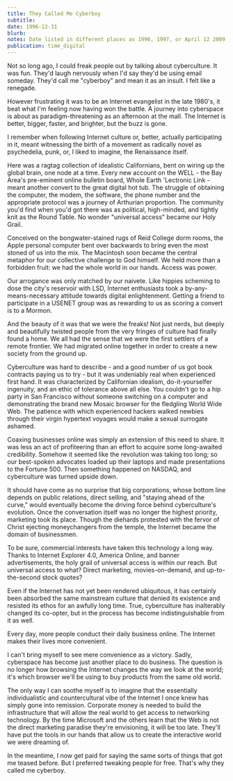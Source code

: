 ```yaml
---
title: They Called Me Cyberboy
subtitle: 
date: 1996-12-31
blurb: 
notes: Date listed in different places as 1996, 1997, or April 12 2009
publication: time_digital
---
```



Not so long ago, I could freak people out by talking about cyberculture. It was fun. They'd laugh nervously when I'd say they'd be using email someday. They'd call me "cyberboy" and mean it as an insult. I felt like a renegade.

However frustrating it was to be an Internet evangelist in the late 1980's, it beat what I'm feeling now having won the battle. A journey into cyberspace is about as paradigm-threatening as an afternoon at the mall. The Internet is better, bigger, faster, and brighter, but the buzz is gone.

I remember when following Internet culture or, better, actually participating in it, meant witnessing the birth of a movement as radically novel as psychedelia, punk, or, I liked to imagine, the Renaissance itself.

Here was a ragtag collection of idealistic Californians, bent on wiring up the global brain, one node at a time. Every new account on the WELL - the Bay Area's pre-eminent online bulletin board, Whole Earth 'Lectronic Link - meant another convert to the great digital hot tub. The struggle of obtaining the computer, the modem, the software, the phone number and the appropriate protocol was a journey of Arthurian proportion. The community you'd find when you'd got there was as political, high-minded, and tightly knit as the Round Table. No wonder "universal access" became our Holy Grail.

Conceived on the bongwater-stained rugs of Reid College dorm rooms, the Apple personal computer bent over backwards to bring even the most stoned of us into the mix. The Macintosh soon became the central metaphor for our collective challenge to God himself. We held more than a forbidden fruit: we had the whole world in our hands. Access was power.

Our arrogance was only matched by our naivete. Like hippies scheming to dose the city's reservoir with LSD, Internet enthusiasts took a by-any-means-necessary attitude towards digital enlightenment. Getting a friend to participate in a USENET group was as rewarding to us as scoring a convert is to a Mormon.

And the beauty of it was that we were the freaks! Not just nerds, but deeply and beautifully twisted people from the very fringes of culture had finally found a home. We all had the sense that we were the first settlers of a remote frontier. We had migrated online together in order to create a new society from the ground up.

Cyberculture was hard to describe - and a good number of us got book contracts paying us to try - but it was undeniably real when experienced first hand. It was characterized by Californian idealism, do-it-yourselfer ingenuity, and an ethic of tolerance above all else. You couldn't go to a hip party in San Francisco without someone switching on a computer and demonstrating the brand new Mosaic browser for the fledgling World Wide Web. The patience with which experienced hackers walked newbies through their virgin hypertext voyages would make a sexual surrogate ashamed.

Coaxing businesses online was simply an extension of this need to share. It was less an act of profiteering than an effort to acquire some long-awaited credibility. Somehow it seemed like the revolution was taking too long; so our best-spoken advocates loaded up their laptops and made presentations to the Fortune 500. Then something happened on NASDAQ, and cyberculture was turned upside down.

It should have come as no surprise that big corporations, whose bottom line depends on public relations, direct selling, and "staying ahead of the curve," would eventually become the driving force behind cyberculture's evolution. Once the conversation itself was no longer the highest priority, marketing took its place. Though the diehards protested with the fervor of Christ ejecting moneychangers from the temple, the Internet became the domain of businessmen.

To be sure, commercial interests have taken this technology a long way. Thanks to Internet Explorer 4.0, America Online, and banner advertisements, the holy grail of universal access is within our reach. But universal access to what? Direct marketing, movies-on-demand, and up-to-the-second stock quotes?

Even if the Internet has not yet been rendered ubiquitous, it has certainly been absorbed the same mainstream culture that denied its existence and resisted its ethos for an awfully long time. True, cyberculture has inalterably changed its co-opter, but in the process has become indistinguishable from it as well.

Every day, more people conduct their daily business online. The Internet makes their lives more convenient.

I can't bring myself to see mere convenience as a victory. Sadly, cyberspace has become just another place to do business. The question is no longer how browsing the Internet changes the way we look at the world; it's which browser we'll be using to buy products from the same old world.

The only way I can soothe myself is to imagine that the essentially individualistic and countercultural vibe of the Internet I once knew has simply gone into remission. Corporate money is needed to build the infrastructure that will allow the real world to get access to networking technology. By the time Microsoft and the others learn that the Web is not the direct marketing paradise they're envisioning, it will be too late. They'll have put the tools in our hands that allow us to create the interactive world we were dreaming of.

In the meantime, I now get paid for saying the same sorts of things that got me teased before. But I preferred tweaking people for free. That's why they called me cyberboy.

